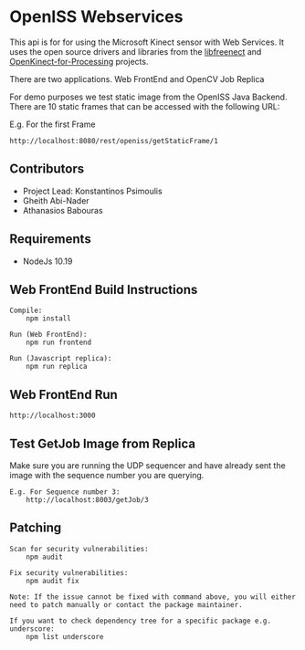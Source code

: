 # OpenISS Webservices #

This api is for for using the Microsoft Kinect sensor with Web Services. It uses the open source drivers and libraries from the [libfreenect](https://github.com/OpenKinect/libfreenect) and [OpenKinect-for-Processing](https://github.com/shiffman/OpenKinect-for-Processing) projects. 

There are two applications. Web FrontEnd and OpenCV Job Replica

For demo purposes we test static image from the OpenISS Java Backend. There are 10 static frames that can be accessed with the following URL:

E.g. For the first Frame

    http://localhost:8080/rest/openiss/getStaticFrame/1

## Contributors ##

* Project Lead: Konstantinos Psimoulis
* Gheith Abi-Nader
* Athanasios Babouras

## Requirements ##
* NodeJs 10.19

## Web FrontEnd Build Instructions ##

    Compile:
        npm install
        
    Run (Web FrontEnd):
        npm run frontend

    Run (Javascript replica):
        npm run replica

## Web FrontEnd Run

    http://localhost:3000

## Test GetJob Image from Replica

Make sure you are running the UDP sequencer and have already sent the image with the sequence number you are querying.

    E.g. For Sequence number 3:
        http://localhost:8003/getJob/3

## Patching ##

    Scan for security vulnerabilities:
        npm audit
    
    Fix security vulnerabilities:
        npm audit fix
    
    Note: If the issue cannot be fixed with command above, you will either need to patch manually or contact the package maintainer.

    If you want to check dependency tree for a specific package e.g. underscore:
        npm list underscore
     